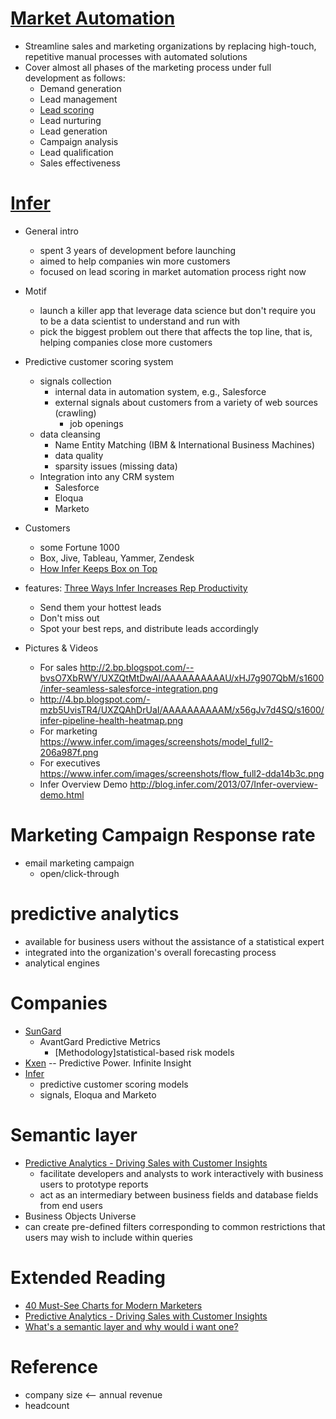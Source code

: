 # [Market Automation](http://en.wikipedia.org/wiki/Marketing_automation "Wikipedia")
* Streamline sales and marketing organizations by replacing high-touch, repetitive manual processes with automated solutions
* Cover almost all phases of the marketing process under full development as follows:
	* Demand generation
	* Lead management
	* [Lead scoring](http://en.wikipedia.org/wiki/Lead_scoring "Wikipedia")
	* Lead nurturing 
	* Lead generation
	* Campaign analysis
	* Lead qualification
	* Sales effectiveness
	
# [Infer](https://www.infer.com/)
* General intro
	* spent 3 years of development before launching
	* aimed to help companies win more customers
	* focused on lead scoring in market automation process right now
* Motif 
	* launch a killer app that leverage data science but don't require you to be a data scientist to understand and run with
	* pick the biggest problem out there that affects the top line, that is, helping companies close more customers
* Predictive customer scoring system
	* signals collection
		* internal data in automation system, e.g., Salesforce
		* external signals about customers from a variety of web sources (crawling)
			* job openings
	* data cleansing
		* Name Entity Matching (IBM & International Business Machines)
		* data quality
		* sparsity issues (missing data)
	* Integration into any CRM system
		* Salesforce
		* Eloqua
		* Marketo
* Customers
	* some Fortune 1000
	* Box, Jive, Tableau, Yammer, Zendesk
	* [How Infer Keeps Box on Top](https://www.infer.com/customers/box.html)
* features: [Three Ways Infer Increases Rep Productivity](http://blog.infer.com/2013/08/three-ways-infer-increases-rep.html)
	* Send them your hottest leads
	* Don't miss out
	* Spot your best reps, and distribute leads accordingly

* Pictures & Videos
	* For sales http://2.bp.blogspot.com/--bvsO7XbRWY/UXZQtMtDwAI/AAAAAAAAAAU/xHJ7g907QbM/s1600/infer-seamless-salesforce-integration.png
	* http://4.bp.blogspot.com/-mzb5UvisTR4/UXZQAhDrUaI/AAAAAAAAAAM/x56gJv7d4SQ/s1600/infer-pipeline-health-heatmap.png
	* For marketing https://www.infer.com/images/screenshots/model_full2-206a987f.png
	* For executives	https://www.infer.com/images/screenshots/flow_full2-dda14b3c.png
	* Infer Overview Demo
	http://blog.infer.com/2013/07/Infer-overview-demo.html

# Marketing Campaign Response rate
* email marketing campaign
	* open/click-through

# predictive analytics
* available for business users without the assistance of a statistical expert
* integrated into the organization's overall forecasting process
* analytical engines

# Companies
* [SunGard](http://www.sungard.com/)
	* AvantGard Predictive Metrics 
		* [Methodology]statistical-based risk models
* [Kxen](http://www.kxen.com/) -- Predictive Power. Infinite Insight
* [Infer](https://www.infer.com/)
	* predictive customer scoring models 
	* signals, Eloqua and Marketo
	
# Semantic layer
* [Predictive Analytics - Driving Sales with Customer Insights](http://www.imperiallogistics.co.za/documents/Predictive-Analytics-Driving-Sales-with-Customer-Insights.pdf)
	* facilitate developers and analysts to work interactively with business users to prototype reports
	* act as an intermediary between business fields and database fields from end users
* Business Objects Universe
* can create pre-defined filters corresponding to common restrictions that users may wish to include within queries

# Extended Reading
* [40 Must-See Charts for Modern Marketers](http://www.eloqua.com/content/dam/eloqua/images/Resources/marketing-insights/OracleEloqua_40charts.pdf "pdf")
* [Predictive Analytics - Driving Sales with Customer Insights](http://www.imperiallogistics.co.za/documents/Predictive-Analytics-Driving-Sales-with-Customer-Insights.pdf)
* [What's a semantic layer and why would i want one?](http://www.ipl.com/papers/What's%20a%20semantic%20layer%20and%20why%20would%20I%20want%20one.pdf)

# Reference
* company size <-- annual revenue
* headcount 

